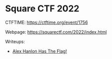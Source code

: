 # Square CTF 2022

CTFTIME: https://ctftime.org/event/1756

Webpage: https://squarectf.com/2022/index.html

Writeups:
- [Alex Hanlon Has The Flag!](./alex-hanlon-has-the-flag/README.md)
